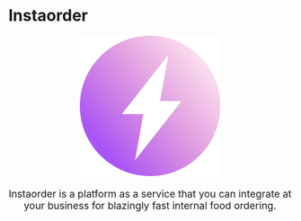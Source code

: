 # Instaorder

<p align="center">
<img width="250" src="apps/client/src/assets/logo.svg" alt="instaorder_logo" />
</p>

<p style="font-size: 1.1rem;" align="center">
Instaorder is a platform as a service that you can integrate at your business for blazingly fast internal food ordering.
</p>
